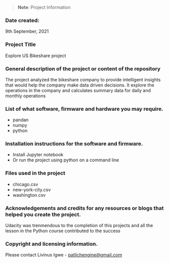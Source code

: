 >**Note**: Project Information

### Date created:
9th September, 2021

### Project Title
Explore US Bikeshare project

### General description of the project or content of the repository
The project analyzed the bikeshare company to provide intelligent insights that would help the company make data driven decisions. It explore the operations in the company and calculates summary data for daily and monthly operations

### List of what software, firmware and hardware you may require.
- pandan
- numpy
- python

### Installation instructions for the software and firmware.
- Install Jupyter notebook
- Or run the project using python on a command line

### Files used in the project
- chicago.csv
- new-york-city.csv
- washington.csv

### Acknowledgements and credits for any resources or blogs that helped you create the project.
Udacity was trenmendous to the completion of this projects and all the lesson in the Python course contributed to the success

### Copyright and licensing information.
Please contact Livinus Igwe - patlichengine@gmail.com

